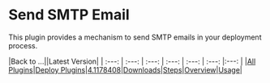 # Send SMTP Email

This plugin provides a mechanism to send SMTP emails in your deployment process.

|Back to ...||Latest Version|
| :---: | :---: | :---: | :---: | :---: | :---: |:---: |
|[All Plugins](../../index.md)|[Deploy Plugins](../README.md)|[4.1178408](https://raw.githubusercontent.com/UrbanCode/IBM-UCD-PLUGINS/main/files/Send-SMTP-Email/devops-deploy-Send-SMTP-Email-4.1178408.zip)|[Downloads](downloads.md)|[Steps](steps.md)|[Overview](overview.md)|[Usage](usage.md)|
